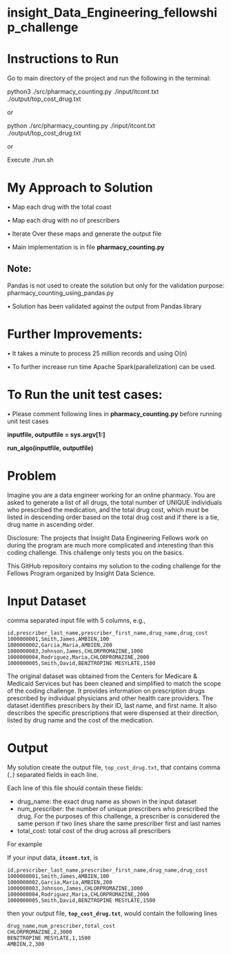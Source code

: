 # insight_Data_Engineering_fellowship_challenge

# Instructions to Run

Go to main directory of the project and run the following in the terminal:

python3 ./src/pharmacy_counting.py ./input/itcont.txt ./output/top_cost_drug.txt

or

python ./src/pharmacy_counting.py ./input/itcont.txt ./output/top_cost_drug.txt

or 

Execute ./run.sh

# My Approach to Solution

• Map each drug with the total coast

• Map each drug with no of prescribers

• Iterate Over these maps and generate the output file

• Main implementation is in file **pharmacy_counting.py**

## Note:
Pandas is not used to create the solution but only for the validation purpose: 
pharmacy_counting_using_pandas.py

• Solution has been validated against the output from Pandas library

# Further Improvements:

• It takes a minute to process 25 million records and using O(n)

• To further increase run time Apache Spark(parallelization) can be used.

# To Run the unit test cases:

• Please comment following lines in **pharmacy_counting.py** before running unit test cases

**inputfile, outputfile = sys.argv[1:]**

**run_algo(inputfile, outputfile)**

# Problem
Imagine you are a data engineer working for an online pharmacy. You are asked to generate a list of all drugs, the total number of UNIQUE individuals who prescribed the medication, and the total drug cost, which must be listed in descending order based on the total drug cost and if there is a tie, drug name in ascending order.

Disclosure: The projects that Insight Data Engineering Fellows work on during the program are much more complicated and interesting than this coding challenge. This challenge only tests you on the basics.

This GitHub repository contains my solution to the coding challenge for the Fellows Program organized by Insight Data Science.

# Input Dataset

comma separated input file with 5 columns, e.g.,

```
id,prescriber_last_name,prescriber_first_name,drug_name,drug_cost
1000000001,Smith,James,AMBIEN,100
1000000002,Garcia,Maria,AMBIEN,200
1000000003,Johnson,James,CHLORPROMAZINE,1000
1000000004,Rodriguez,Maria,CHLORPROMAZINE,2000
1000000005,Smith,David,BENZTROPINE MESYLATE,1500
```

The original dataset was obtained from the Centers for Medicare & Medicaid Services but has been cleaned and simplified to match the scope of the coding challenge. It provides information on prescription drugs prescribed by individual physicians and other health care providers. The dataset identifies prescribers by their ID, last name, and first name.  It also describes the specific prescriptions that were dispensed at their direction, listed by drug name and the cost of the medication. 

# Output 

My solution create the output file, `top_cost_drug.txt`, that contains comma (`,`) separated fields in each line.

Each line of this file should contain these fields:
* drug_name: the exact drug name as shown in the input dataset
* num_prescriber: the number of unique prescribers who prescribed the drug. For the purposes of this challenge, a prescriber is considered the same person if two lines share the same prescriber first and last names
* total_cost: total cost of the drug across all prescribers

For example

If your input data, **`itcont.txt`**, is
```
id,prescriber_last_name,prescriber_first_name,drug_name,drug_cost
1000000001,Smith,James,AMBIEN,100
1000000002,Garcia,Maria,AMBIEN,200
1000000003,Johnson,James,CHLORPROMAZINE,1000
1000000004,Rodriguez,Maria,CHLORPROMAZINE,2000
1000000005,Smith,David,BENZTROPINE MESYLATE,1500
```

then your output file, **`top_cost_drug.txt`**, would contain the following lines
```
drug_name,num_prescriber,total_cost
CHLORPROMAZINE,2,3000
BENZTROPINE MESYLATE,1,1500
AMBIEN,2,300
```

